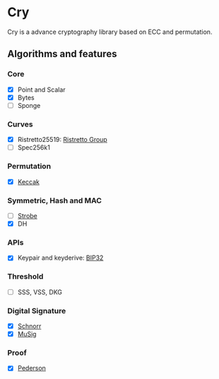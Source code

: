 # Cry

Cry is a advance cryptography library based on ECC and permutation.

## Algorithms and features

### Core

- [X] Point and Scalar
- [X] Bytes
- [ ] Sponge

### Curves

- [X] Ristretto25519: [Ristretto Group](https://ristretto.group/ristretto.html)
- [ ] Spec256k1

### Permutation

- [X] [Keccak](https://keccak.team/keccak.html)

### Symmetric, Hash and MAC

- [ ] [Strobe](https://strobe.sourceforge.io)
- [X] DH

### APIs

- [X] Keypair and keyderive: [BIP32](https://github.com/bitcoin/bips/blob/master/bip-0032.mediawiki)

### Threshold

- [ ] SSS, VSS, DKG

### Digital Signature

- [X] [Schnorr](https://github.com/bitcoin/bips/blob/master/bip-0340.mediawiki)
- [X] [MuSig](https://eprint.iacr.org/2018/068)

### Proof

- [X] [Pederson](https://link.springer.com/content/pdf/10.1007%2F3-540-46766-1_9.pdf#page=3)

